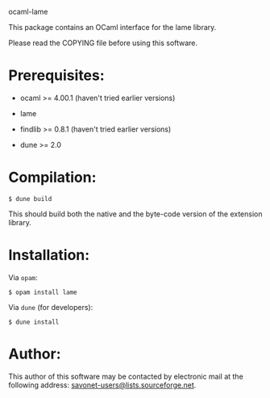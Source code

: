 ocaml-lame

This package contains an OCaml interface for the lame library.

Please read the COPYING file before using this software.

Prerequisites:
==============

- ocaml >= 4.00.1 (haven't tried earlier versions)

- lame

- findlib >= 0.8.1 (haven't tried earlier versions)

- dune >= 2.0

Compilation:
============

```
$ dune build
```

This should build both the native and the byte-code version of the
extension library.

Installation:
=============

Via `opam`:

```
$ opam install lame
```

Via `dune` (for developers):
```
$ dune install
```

Author:
=======

This author of this software may be contacted by electronic mail
at the following address: savonet-users@lists.sourceforge.net.
